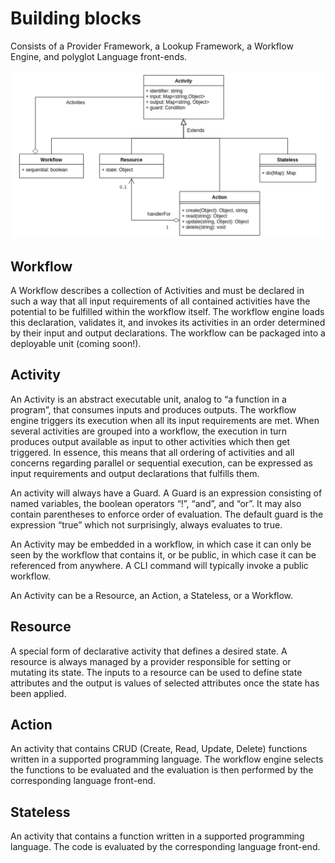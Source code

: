# Building blocks

Consists of a Provider Framework, a Lookup Framework, a Workflow Engine, and polyglot Language front-ends.

<p align="center"><img src="media/buildingblocks.png" alt="Lyra"></p>

## Workflow
A Workflow describes a collection of Activities and must be declared in such a way that all input requirements of all contained activities have the potential to be fulfilled within the workflow itself.
The workflow engine loads this declaration, validates it, and invokes its activities in an order determined by their input and output declarations. The workflow can be packaged into a deployable unit (coming soon!).

## Activity
An Activity is an abstract executable unit, analog to “a function in a program”, that consumes inputs and produces outputs. The workflow engine triggers its execution when all its input requirements are met. When several activities are grouped into a workflow, the execution in turn produces output available as input to other activities which then get triggered. In essence, this means that all ordering of activities and all concerns regarding parallel or sequential execution, can be expressed as input requirements and output declarations that fulfills them.

An activity will always have a Guard. A Guard is an expression consisting of named variables,  the boolean operators “!”, “and”, and “or”. It may also contain parentheses to enforce order of evaluation. The default guard is the expression “true” which not surprisingly, always evaluates to true.

An Activity may be embedded in a workflow, in which case it can only be seen by the workflow that contains it, or be public, in which case it can be referenced from anywhere. A CLI command will typically invoke a public workflow.

An Activity can be a Resource, an Action, a Stateless, or a Workflow.

## Resource
A special form of declarative activity that defines a desired state. A resource is always managed by a provider responsible for setting or mutating its state. The inputs to a resource can be used to define state attributes and the output is values of selected attributes once the state has been applied.

## Action
An activity that contains CRUD (Create, Read, Update, Delete) functions written in a supported programming language. The workflow engine selects the functions to be evaluated and the evaluation is then performed by the corresponding language front-end.

## Stateless
An activity that contains a function written in a supported programming language. The code is evaluated by the corresponding language front-end.
